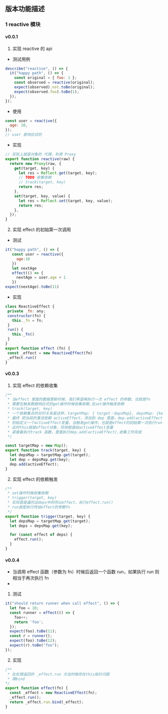 ## 版本功能描述

### 1 reactive 模块

#### v0.0.1

1. 实现 reactive 的 api

- 测试用例

```js
describe("reactive", () => {
  it("happy path", () => {
    const original = { foo: 1 };
    const observed = reactive(original);
    expect(observed).not.toBe(original);
    expect(observed.foo).toBe(1);
  });
});
```

- 使用

```javascript
const user = reactive({
  age: 10,
});
// user 是响应式的
```

- 实现

```javascript
// 实际上就是对象的 代理，利用 Proxy
export function reactive(raw) {
  return new Proxy(raw, {
    get(target, key) {
      let res = Reflect.get(target, key);
      // TODO 收集依赖
      // track(target, key)
      return res;
    },
    set(target, key, value) {
      let res = Reflect.set(target, key, value);
      return res;
    },
  });
}
```

2. 实现 effect 的初始第一次调用

- 测试

```javascript
it("happy path", () => {
   const user = reactive({
     age:10
   })
   let nextAge
   effect(() => {
     nextAge = user.age + 1
   })
expect(nextAge).toBe(11)
```

- 实现

```javascript
class ReactiveEffect {
 private _fn: any;
 constructor(fn) {
   this._fn = fn;
 }
 run() {
   this._fn()
 }
}
export function effect (fn) {
 const _effect = new ReactiveEffect(fn)
 _effect.run()
}
```

#### v0.0.3

1. 实现 effect 的依赖收集

```javascript
/**
 * 当effect 里面的数据更新时候，我们希望再执行一次 effect 的参数，也就是fn
 * 需要在触发数据响应式的get操作时候收集依赖,在set操作触发依赖
 * track(target, key)
 * 一个依赖集合的对印关系是这样，targetMap: { target：depsMap}, depsMap: {key, dep}
 * 最终 把当前的激活依赖 activeEffect，添加到 dep 里面，dep.add(activeEffect)
 * 初始定义一个activeEffect变量，当触发get操作，也就是effect的初始第一次执行run方法时候，
 * 此时this就是effect对象，将他赋值给activeEffect变量
 * 紧接着执行track 函数，里面执行dep.add(activeEffect),收集工作完成
 */

const targetMap = new Map();
export function track(target, key) {
  let depsMap = targetMap.get(target);
  let dep = depsMap.get(key);
  dep.add(activeEffect);
}
```

2. 实现 effect 的依赖触发

```javascript
/**
 * set操作时候收集依赖
 * trigger(target, key)
 * 实际就是遍历出deps中的所以effect，执行effect.run()
 * run就是执行传给effect的参数fn
 */
export function trigger(target, key) {
  let depsMap = targetMap.get(target);
  let deps = depsMap.get(key);

  for (const effect of deps) {
    effect.run();
  }
}
```

#### v0.0.4

- 当调用 effect 函数（参数为 fn）时候后返回一个函数 run，如果执行 run 则相当于再次执行 fn
-

1. 测试

```javascript
it("should return runner when call effect", () => {
  let foo = 10;
  const runner = effect(() => {
    foo++;
    return 'foo';
  });
  expect(foo).toBe(11);
  const r = runner();
  expect(foo).toBe(12);
  expect(r).toBe("foo");
});
```
2. 实现
```javascript
/**
 * 在处理返回的 _effect.run 方法时候存在this指针问题
 * 用bind
*/
export function effect(fn) {
  const _effect = new ReactiveEffect(fn);
  _effect.run();
  return _effect.run.bind(_effect);
}
```
